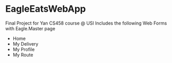 # EagleEatsWebApp
Final Project for Yan CS458 course @ USI
Includes the following Web Forms with Eagle.Master page
- Home
- My Delivery
- My Profile
- My Route
